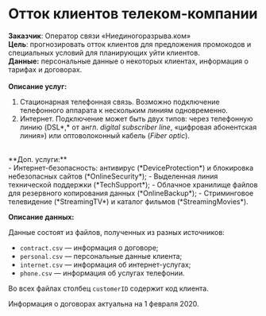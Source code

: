 # Отток клиентов телеком-компании

**Заказчик**: Оператор связи «Ниединогоразрыва.ком»<br>
**Цель**: прогнозировать отток клиентов для предложения промокодов и специальных условий для планирующих уйти клиентов.<br> **Данные:** персональные данные о некоторых клиентах, информация о тарифах и договорах.
<br><br>
**Описание услуг:**

1. Стационарная телефонная связь. Возможно подключение телефонного аппарата к нескольким линиям одновременно.
2. Интернет. Подключение может быть двух типов: через телефонную линию (DSL*,* от англ. *digital subscriber line*, «цифровая абонентская линия») или оптоволоконный кабель (*Fiber optic*).
<br>
**Доп. услуги:**<br>
- Интернет-безопасность: антивирус (*DeviceProtection*) и блокировка небезопасных сайтов (*OnlineSecurity*);
- Выделенная линия технической поддержки (*TechSupport*);
- Облачное хранилище файлов для резервного копирования данных (*OnlineBackup*);
- Стриминговое телевидение (*StreamingTV*) и каталог фильмов (*StreamingMovies*).

**Описание данных:**

Данные состоят из файлов, полученных из разных источников:

- `contract.csv` — информация о договоре;
- `personal.csv` — персональные данные клиента;
- `internet.csv` — информация об интернет-услугах;
- `phone.csv` — информация об услугах телефонии.

Во всех файлах столбец `customerID` содержит код клиента.

Информация о договорах актуальна на 1 февраля 2020.
